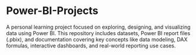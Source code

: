 # Power-BI-Projects
A personal learning project focused on exploring, designing, and visualizing data using Power BI. This repository includes datasets, Power BI report files (.pbix), and documentation covering key concepts like data modeling, DAX formulas, interactive dashboards, and real-world reporting use cases.

